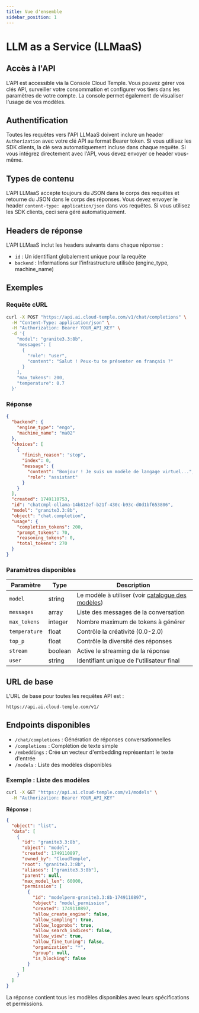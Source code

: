 ```yaml
---
title: Vue d'ensemble
sidebar_position: 1
---
```


# LLM as a Service (LLMaaS)

## Accès à l'API

L'API est accessible via la Console Cloud Temple. Vous pouvez gérer vos clés API, surveiller votre consommation et configurer vos tiers dans les paramètres de votre compte. La console permet également de visualiser l'usage de vos modèles.

## Authentification

Toutes les requêtes vers l'API LLMaaS doivent inclure un header `Authorization` avec votre clé API au format Bearer token. Si vous utilisez les SDK clients, la clé sera automatiquement incluse dans chaque requête. Si vous intégrez directement avec l'API, vous devez envoyer ce header vous-même.

## Types de contenu

L'API LLMaaS accepte toujours du JSON dans le corps des requêtes et retourne du JSON dans le corps des réponses. Vous devez envoyer le header `content-type: application/json` dans vos requêtes. Si vous utilisez les SDK clients, ceci sera géré automatiquement.

## Headers de réponse

L'API LLMaaS inclut les headers suivants dans chaque réponse :

- `id` : Un identifiant globalement unique pour la requête
- `backend` : Informations sur l'infrastructure utilisée (engine_type, machine_name)

## Exemples

### Requête cURL
```bash
curl -X POST "https://api.ai.cloud-temple.com/v1/chat/completions" \
  -H "Content-Type: application/json" \
  -H "Authorization: Bearer YOUR_API_KEY" \
  -d '{
    "model": "granite3.3:8b",
    "messages": [
      {
        "role": "user", 
        "content": "Salut ! Peux-tu te présenter en français ?"
      }
    ],
    "max_tokens": 200,
    "temperature": 0.7
  }'
```

### Réponse
```json
{
  "backend": {
    "engine_type": "engo",
    "machine_name": "ma02"
  },
  "choices": [
    {
      "finish_reason": "stop",
      "index": 0,
      "message": {
        "content": "Bonjour ! Je suis un modèle de langage virtuel...",
        "role": "assistant"
      }
    }
  ],
  "created": 1749110753,
  "id": "chatcmpl-ollama-14b812ef-b21f-430c-b93c-d0d1bf653806",
  "model": "granite3.3:8b",
  "object": "chat.completion",
  "usage": {
    "completion_tokens": 200,
    "prompt_tokens": 70,
    "reasoning_tokens": 0,
    "total_tokens": 270
  }
}
```

### Paramètres disponibles

| Paramètre     | Type    | Description                                                   |
| ------------- | ------- | ------------------------------------------------------------- |
| `model`       | string  | Le modèle à utiliser (voir [catalogue des modèles](./models.md)) |
| `messages`    | array   | Liste des messages de la conversation                         |
| `max_tokens`  | integer | Nombre maximum de tokens à générer                            |
| `temperature` | float   | Contrôle la créativité (0.0-2.0)                              |
| `top_p`       | float   | Contrôle la diversité des réponses                            |
| `stream`      | boolean | Active le streaming de la réponse                             |
| `user`        | string  | Identifiant unique de l'utilisateur final                     |

## URL de base

L'URL de base pour toutes les requêtes API est :
```
https://api.ai.cloud-temple.com/v1/
```

## Endpoints disponibles

- `/chat/completions` : Génération de réponses conversationnelles
- `/completions` : Complétion de texte simple
- `/embeddings` : Crée un vecteur d'embedding représentant le texte d'entrée
- `/models` : Liste des modèles disponibles

### Exemple : Liste des modèles

```bash
curl -X GET "https://api.ai.cloud-temple.com/v1/models" \
  -H "Authorization: Bearer YOUR_API_KEY"
```

**Réponse** :
```json
{
  "object": "list",
  "data": [
    {
      "id": "granite3.3:8b",
      "object": "model",
      "created": 1749110897,
      "owned_by": "CloudTemple",
      "root": "granite3.3:8b",
      "aliases": ["granite3.3:8b"],
      "parent": null,
      "max_model_len": 60000,
      "permission": [
        {
          "id": "modelperm-granite3.3:8b-1749110897",
          "object": "model_permission",
          "created": 1749110897,
          "allow_create_engine": false,
          "allow_sampling": true,
          "allow_logprobs": true,
          "allow_search_indices": false,
          "allow_view": true,
          "allow_fine_tuning": false,
          "organization": "*",
          "group": null,
          "is_blocking": false
        }
      ]
    }
  ]
}
```

La réponse contient tous les modèles disponibles avec leurs spécifications et permissions.
